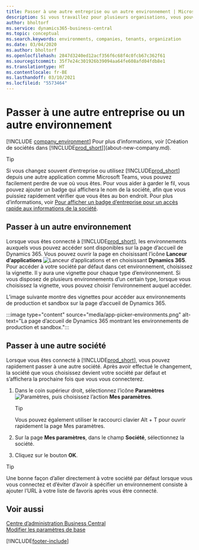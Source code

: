 ```yaml
---
title: Passer à une autre entreprise ou un autre environnement | Microsoft Docs
description: Si vous travaillez pour plusieurs organisations, vous pouvez rapidement passer d’un environnement et d’une société à l’autre.
author: bholtorf
ms.service: dynamics365-business-central
ms.topic: conceptual
ms.search.keywords: environments, companies, tenants, organization
ms.date: 03/04/2020
ms.author: bholtorf
ms.openlocfilehash: 2847d3240ed12acf356f6c68f4c0fcb67c362f61
ms.sourcegitcommit: 35f7e24c301926b39094aa64fe608afd04fdb8e1
ms.translationtype: HT
ms.contentlocale: fr-BE
ms.lasthandoff: 03/10/2021
ms.locfileid: "5573464"
---
```

# <a name="switching-to-another-company-or-environment"></a>Passer à une autre entreprise ou un autre environnement

[!INCLUDE [company_environment](includes/company_environment.md)] Pour plus d’informations, voir [Création de sociétés dans [!INCLUDE[prod_short](includes/prod_short.md)]](about-new-company.md).  

> [!TIP]
> Si vous changez souvent d’entreprise ou utilisez [!INCLUDE[prod_short](includes/prod_short.md)] depuis une autre application comme Microsoft Teams, vous pouvez facilement perdre de vue où vous êtes. Pour vous aider à garder le fil, vous pouvez ajouter un badge qui affichera le nom de la société, afin que vous puissiez rapidement vérifier que vous êtes au bon endroit. Pour plus d’informations, voir [Pour afficher un badge d’entreprise pour un accès rapide aux informations de la société](ui-change-basic-settings.md#badge).

## <a name="switch-to-another-environment"></a>Passer à un autre environnement

Lorsque vous êtes connecté à [!INCLUDE[prod_short](includes/prod_short.md)], les environnements auxquels vous pouvez accéder sont disponibles sur la page d’accueil de Dynamics 365. Vous pouvez ouvrir la page en choisissant l’icône **Lanceur d’applications** ![Lanceur d’applications](media/app-launcher-icon.png "Le lanceur d’applications donne accès à plus de fonctionnalités") et en choisissant **Dynamics 365**. Pour accéder à votre société par défaut dans cet environnement, choisissez la vignette. Il y aura une vignette pour chaque type d’environnement. Si vous disposez de plusieurs environnements d’un certain type, lorsque vous choisissez la vignette, vous pouvez choisir l’environnement auquel accéder.

L’image suivante montre des vignettes pour accéder aux environnements de production et sandbox sur la page d’accueil de Dynamics 365.

:::image type="content" source="media/app-picker-environments.png" alt-text="La page d’accueil de Dynamics 365 montrant les environnements de production et sandbox.":::

## <a name="switch-to-another-company"></a>Passer à une autre société

Lorsque vous êtes connecté à [!INCLUDE[prod_short](includes/prod_short.md)], vous pouvez rapidement passer à une autre société. Après avoir effectué le changement, la société que vous choisissez devient votre société par défaut et s’affichera la prochaine fois que vous vous connecterez.

1. Dans le coin supérieur droit, sélectionnez l’icône **Paramètres** ![Paramètres](media/ui-experience/settings_icon_small.png "Icône Paramètres du tableau de bord"), puis choisissez l’action **Mes paramètres**.

    > [!TIP]
    > Vous pouvez également utiliser le raccourci clavier Alt + T pour ouvrir rapidement la page Mes paramètres.

2. Sur la page **Mes paramètres**, dans le champ **Société**, sélectionnez la société.  
3. Cliquez sur le bouton **OK**.

> [!TIP]
> Une bonne façon d’aller directement à votre société par défaut lorsque vous vous connectez et d’éviter d’avoir à spécifier un environnement consiste à ajouter l’URL à votre liste de favoris après vous être connecté.

## <a name="see-also"></a>Voir aussi

[Centre d’administration Business Central](/dynamics365/business-central/dev-itpro/administration/tenant-admin-center)  
[Modifier les paramètres de base](ui-change-basic-settings.md)  


[!INCLUDE[footer-include](includes/footer-banner.md)]